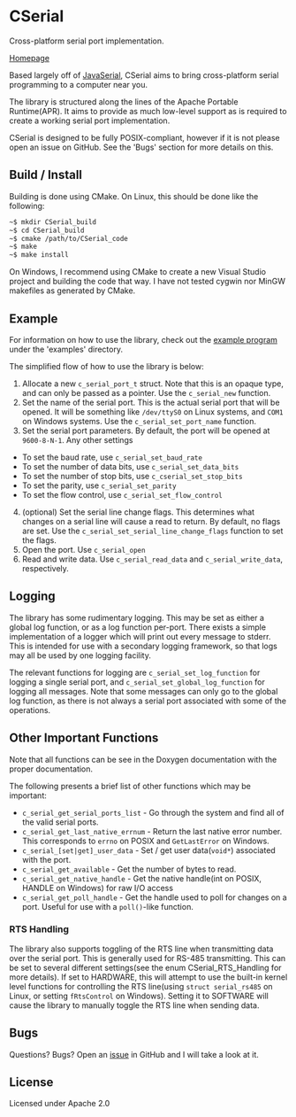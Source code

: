 # CSerial

Cross-platform serial port implementation.

[Homepage](http://programming.rm5248.com/projects/c-serial/)

Based largely off of [JavaSerial](https://github.com/rm5248/JavaSerial),
CSerial aims to bring cross-platform serial programming to a computer near you.

The library is structured along the lines of the Apache Portable Runtime(APR).
It aims to provide as much low-level support as is required to create a working
serial port implementation.

CSerial is designed to be fully POSIX-compliant, however if it is not please
open an issue on GitHub.  See the 'Bugs' section for more details on this.

## Build / Install

Building is done using CMake.  On Linux, this should be done like the 
following:

```bash
~$ mkdir CSerial_build
~$ cd CSerial_build
~$ cmake /path/to/CSerial_code
~$ make
~$ make install
```

On Windows, I recommend using CMake to create a new Visual Studio project and 
building the code that way.  I have not tested cygwin nor MinGW makefiles as 
generated by CMake.

## Example

For information on how to use the library, check out the [example program](
https://github.com/rm5248/CSerial/blob/master/examples/example_full.c)
under the 'examples' directory.

The simplified flow of how to use the library is below:

1. Allocate a new `c_serial_port_t` struct.  Note that this is an opaque type,
and can only be passed as a pointer.  Use the `c_serial_new` function.
2. Set the name of the serial port.  This is the actual serial port that will 
be opened.  It will be something like `/dev/ttyS0` on Linux systems, and 
`COM1` on Windows systems.  Use the `c_serial_set_port_name` function.
3. Set the serial port parameters.  By default, the port will be opened at 
`9600-8-N-1`.  Any other settings 
  * To set the baud rate, use `c_serial_set_baud_rate`
  * To set the number of data bits, use `c_serial_set_data_bits`
  * To set the number of stop bits, use `c_cserial_set_stop_bits`
  * To set the parity, use `c_serial_set_parity`
  * To set the flow control, use `c_serial_set_flow_control`
4. (optional) Set the serial line change flags.  This determines what changes 
on a serial line will cause a read to return.  By default, no flags are set.
Use the `c_serial_set_serial_line_change_flags` function to set the flags.
5. Open the port.  Use `c_serial_open`
6. Read and write data.  Use `c_serial_read_data` and `c_serial_write_data`, 
respectively.

## Logging

The library has some rudimentary logging.  This may be set as either a global 
log function, or as a log function per-port.  There exists a simple 
implementation of a logger which will print out every message to stderr.  This 
is intended for use with a secondary logging framework, so that logs may all 
be used by one logging facility.

The relevant functions for logging are `c_serial_set_log_function` for logging 
a single serial port, and `c_serial_set_global_log_function` for logging 
all messages.  Note that some messages can only go to the global log function, 
as there is not always a serial port associated with some of the operations.

## Other Important Functions

Note that all functions can be see in the Doxygen documentation with 
the proper documentation.  

The following presents a brief list of other functions which may be 
important:

* `c_serial_get_serial_ports_list` - Go through the system and find all of 
the valid serial ports.
* `c_serial_get_last_native_errnum` - Return the last native error number.  
This corresponds to `errno` on POSIX and `GetLastError` on Windows.
* `c_serial_[set|get]_user_data` - Set / get user data(`void*`) associated 
with the port.
* `c_serial_get_available` - Get the number of bytes to read.
* `c_serial_get_native_handle` - Get the native handle(int on POSIX, HANDLE on 
Windows) for raw I/O access
* `c_serial_get_poll_handle` - Get the handle used to poll for changes on a 
port.  Useful for use with a `poll()`-like function.

### RTS Handling

The library also supports toggling of the RTS line when transmitting data 
over the serial port.  This is generally used for RS-485 transmitting.  This 
can be set to several different settings(see the enum CSerial_RTS_Handling 
for more details).  If set to HARDWARE, this will attempt to use the built-in 
kernel level functions for controlling the RTS line(using `struct serial_rs485` 
on Linux, or setting `fRtsControl` on Windows).  Setting it to SOFTWARE will 
cause the library to manually toggle the RTS line when sending data.

## Bugs

Questions?  Bugs?  Open an [issue](https://github.com/rm5248/CSerial/issues)
 in GitHub and I will take a look at it.

## License
Licensed under Apache 2.0
